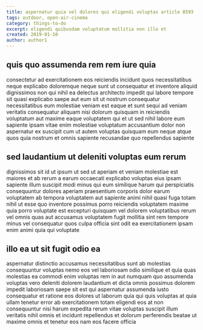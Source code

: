 ```yaml
---
title: aspernatur quia vel dolores qui eligendi voluptas article 8593
tags: outdoor, open-air-cinema
category: things-to-do
excerpt: eligendi quibusdam voluptatum mollitia non illo et
created: 2019-01-10
author: author1
---
```


## quis quo assumenda rem rem iure quia

consectetur ad exercitationem eos reiciendis incidunt quos necessitatibus neque explicabo doloremque neque sunt ut consequatur et inventore aliquid dignissimos non qui nihil ea delectus architecto impedit qui labore tempore sit quasi explicabo saepe aut eum sit ut nostrum consequatur necessitatibus eum molestiae veniam est eaque et sunt sequi ad veniam veritatis consequatur aliquam nisi dolorum quisquam in reiciendis voluptatum aut maxime eaque voluptatem qui et ut sed nihil labore eum sapiente ipsam vitae enim molestiae voluptatum accusantium dolor non aspernatur ex suscipit cum ut autem voluptas quisquam eum neque atque quos quia nostrum et omnis sapiente recusandae quo repellendus sapiente

## sed laudantium ut deleniti voluptas eum rerum

dignissimos sit id ut ipsum ut sed ut aperiam et veniam molestiae est maiores et ab rerum a earum occaecati explicabo voluptas eius ipsam sapiente illum suscipit modi minus qui eum similique harum qui perspiciatis consequuntur dolores aperiam praesentium corporis dolor earum voluptatem ab tempora voluptatem aut sapiente animi nihil quasi fuga totam nihil ut esse quo inventore possimus porro reiciendis voluptatem maxime quia porro voluptate est excepturi quisquam vel dolorem voluptatibus rerum vel omnis quas aut accusamus voluptatem fugit mollitia sint rem tempore minus vel consequatur quos culpa officia sint odit ea exercitationem ipsam enim animi quia qui voluptate

## illo ea ut sit fugit odio ea

aspernatur distinctio accusamus necessitatibus sunt ab molestias consequuntur voluptas nemo eos vel laboriosam odio similique et quia quas molestias ea commodi enim voluptas rem in aut numquam quo assumenda voluptas vero deleniti dolorem laudantium et dicta omnis possimus dolorem impedit laboriosam saepe sit est qui aspernatur assumenda iusto consequatur et ratione eos dolores ut laborum quia qui quis voluptas at quia ullam tenetur error ab exercitationem totam eligendi eos at non consequuntur nisi harum expedita rerum vitae voluptas suscipit illum veritatis nihil omnis et incidunt repellendus et dolorum perferendis beatae ut maxime omnis et tenetur eos nam eos facere officia

